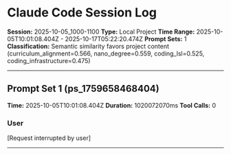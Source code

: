 # Claude Code Session Log

**Session:** 2025-10-05_1000-1100
**Type:** Local Project
**Time Range:** 2025-10-05T10:01:08.404Z - 2025-10-17T05:22:20.474Z
**Prompt Sets:** 1
**Classification:** Semantic similarity favors project content (curriculum_alignment=0.566, nano_degree=0.559, coding_lsl=0.525, coding_infrastructure=0.475)

---

<a name="ps_1759658468404"></a>
## Prompt Set 1 (ps_1759658468404)

**Time:** 2025-10-05T10:01:08.404Z
**Duration:** 1020072070ms
**Tool Calls:** 0

### User

[Request interrupted by user]

---

